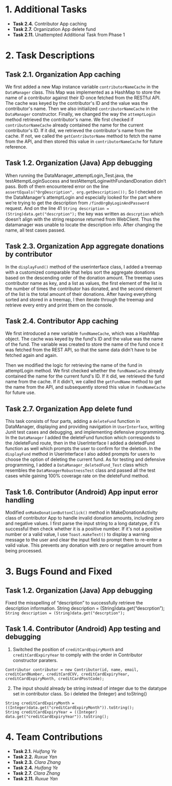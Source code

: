 # 1. Additional Tasks

- **Task 2.4.** Contributor App caching
- **Task 2.7.** Organization App delete fund
- **Task 2.11.** Unattempted Additional Task from Phase 1

# 2. Task Descriptions

## Task 2.1. Organization App caching
We first added a new Map instance variable `contributorNameCache` in the `DataManager` class. This Map was implemented as a HashMap to store the name of a contributor against their ID once fetched from the RESTful API. The cache was keyed by the contributor's ID and the value was the contributor's name. Then we also initialized `contributorNameCache` in the `DataManager` constructor. Finally, we changed the way the `attemptLogin` method retrieved the contributor's name. We first checked if `contributorNameCache` already contained the name for the current contributor's ID. If it did, we retrieved the contributor's name from the cache. If not, we called the `getContributorName` method to fetch the name from the API, and then stored this value in `contributorNameCache` for future reference.

## Task 1.2. Organization (Java) App debugging

When running the DataManager_attemptLogin_Test.java, the testAttemptLoginSuccess and testAttemptLoginwithFundandDonation didn’t pass. Both of them encountered error on the line `assertEquals("OrgDescription", org.getDescription());` So I checked on the DataManager’s attemptLogin and especially looked for the part where we’re trying to get the description from `/findOrgByLoginAndPassword` request. And on
the line 41 `String description = (String)data.get("descrption");` the key was written as `descrption` which doesn’t align with the string response returned from WebClient. Thus the datamanager was unable to locate the description info. After changing the name, all test cases passed.

## Task 2.3. Organization App aggregate donations by contributor

In the `displayFund()` method of the userinterface class, I added a treemap with a customized comparable that helps sort the aggregate donations based on the descending order of the donation amount. The treemap uses contributor name as key, and a list as values, the first element of the list is the number of times the contributor has donated, and the second element of the list is the total amount of their donations. After having everything sorted and stored in a treemap, I then iterate through the treemap and retrieve every entry and print them on the console. 

## Task 2.4. Contributor App caching

We first introduced a new variable `fundNameCache`, which was a HashMap object. The cache was keyed by the fund's ID and the value was the name of the fund. The variable was created to store the name of the fund once it was fetched from the REST API, so that the same data didn't have to be fetched again and again.

Then we modified the logic for retrieving the name of the fund in attemptLogin method. We first checked whether the `fundNameCache` already contained the name for the current fund's ID. If it did, we retrieved the fund name from the cache. If it didn't, we called the `getFundName` method to get the name from the API, and subsequently stored this value in `fundNameCache` for future use.

## Task 2.7. Organization App delete fund

This task consists of four parts, adding a `deleteFund` function in DataManager, displaying and providing navigation in `UserInterface`, writing Junit test cases and debugging, and implementing defensive programming. In the `DataManager` I added the deleteFund function which corresponds to the /deleteFund route, then in the UserInterface I added a deletedFund function as well which prompts the user to confirm for the deletion. In the `displayFund` method in UserInterface I also added prompts for users to choose the option of deleting the current fund. As for testing and defensive programming, I added a `DataManager_deletedFund_Test` class which resembles the `DataManagerRobustnessTest` class and passed all the test cases while gaining 100% coverage rate on the deleteFund method.

## Task 1.6. Contributor (Android) App input error handling 

Modified `onMakeDonationButtonClick()` method in MakeDonationActivity class of contributor App to handle invalid donation amounts, including zero and negative values. I first parse the input string to a long datatype, if it’s successful then check whether it is a positive number. If it's not a positive number or a valid value, I use `Toast.makeText()` to display a warning message to the user and clear the input field to prompt them to re-enter a valid value. This prevents any donation with zero or negative amount from being processed.

# 3. Bugs Found and Fixed

## Task 1.2. Organization (Java) App debugging
Fixed the misspelling of “description” to successfully retrieve the description information.
String description = (String)data.get(“descrption”);
`String description = (String)data.get("descrption");`

## Task 1.4. Contributor (Android) App testing and debugging
1. Switched the position of `creditCardExpiryMonth` and `creditCardExpiryYear` to comply with the order in Contributor constructor paraters. 
```
Contributor contributor = new Contributor(id, name, email, creditCardNumber, creditCardCVV, creditCardExpiryYear, creditCardExpiryMonth, creditCardPostCode);
```
2. The input should already be string instead of integer due to the datatype set in contributor class. So i deleted the (Integer) and toString()
```
String creditCardExpiryMonth = ((Integer)data.get("creditCardExpiryMonth")).toString();
String creditCardExpiryYear = ((Integer)
data.get("creditCardExpiryYear")).toString();
```

# 4. Team Contributions

- **Task 2.1.** *Huifang Ye*
- **Task 2.2.** *Ruxue Yan*
- **Task 2.3.** *Clara Zhang*
- **Task 2.4.** *Huifang Ye*
- **Task 2.7.** *Clara Zhang*
- **Task 2.11.** *Ruxue Yan*
